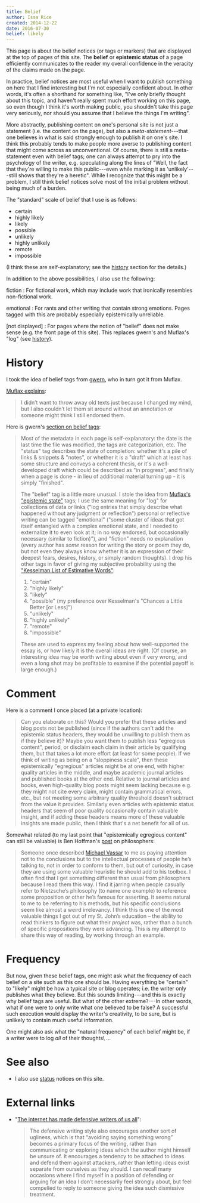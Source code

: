 ```yaml
---
title: Belief
author: Issa Rice
created: 2014-12-22
date: 2016-07-30
belief: likely
---
```


This page is about the belief notices (or tags or markers) that are
displayed at the top of pages of this site.  The **belief** or
**epistemic status** of a page efficiently communicates to the reader my
overall confidence in the veracity of the claims made on the page.

In practice, belief notices are most useful when I want to publish
something on here that I find interesting but I'm not especially confident
about.  In other words, it's often a shorthand for something like, "I've
only briefly thought about this topic, and haven't really spent much
effort working on this page, so even though I think it's worth making
public, you shouldn't take this page very seriously, nor should you
assume that I believe the things I'm writing".

More abstractly, publishing content on one's personal site is not just a
statement (i.e. the content on the page), but also a
*meta-statement*---that one believes in what is said strongly enough to
publish it on one's site.  I think this probably tends to make people
more averse to publishing content that might come across as
unconventional.  Of course, there is still a meta-statement even with
belief tags; one can always attempt to pry into the psychology of the
writer, e.g.  speculating along the lines of "Well, the fact that
they're willing to make this public---even while marking it as
'unlikely'---still shows that they're a heretic".  While I recognize
that this might be a problem, I still think belief notices solve most of
the initial problem without being much of a burden.

The "standard" scale of belief that I use is as follows:

- certain
- highly likely
- likely
- possible
- unlikely
- highly unlikely
- remote
- impossible

(I think these are self-explanatory; see the [history](#history) section
for the details.)

In addition to the above possibilities, I also use the following:

fiction
:   For fictional work, which may include work that ironically resembles
non-fictional work.

emotional
:   For rants and other writing that contain strong emotions.  Pages
tagged with this are probably especially epistemically unreliable.

\[not displayed\]
:   For pages where the notion of "belief" does not make sense (e.g. the
front page of this site). This replaces gwern's and Muflax's "log" (see
[history](#history)).

# History

I took the idea of belief tags from [gwern], who in turn got it from
Muflax.

[gwern]: http://www.gwern.net/

[Muflax explains](http://webcitation.org/6DuYcqyQ3):

> I didn’t want to throw away old texts just because I changed my mind,
> but I also couldn’t let them sit around without an annotation or
> someone might think I still endorsed them.

Here is gwern's [section on belief tags][gw bt]:

[gw bt]: http://www.gwern.net/About#belief-tags

> Most of the metadata in each page is self-explanatory: the date is the
> last time the file was modified, the tags are categorization, etc. The
> "status" tag describes the state of completion: whether it's a pile of
> links & snippets & "notes", or whether it is a "draft" which at least
> has some structure and conveys a coherent thesis, or it's a
> well-developed draft which could be described as "in progress", and
> finally when a page is done - in lieu of additional material turning
> up - it is simply "finished".
>
> The "belief" tag is a little more unusual. I stole the idea from
> [Muflax's "epistemic state"](http://webcitation.org/6DuYcqyQ3 "'I
> wanted a way to show whether I still believe something I have written
> or not, and if so, how strongly.' (original:
> http://muflax.com/episteme/)") tags; I use the same meaning for "log"
> for collections of data or links ("log entries that simply describe
> what happened without any judgment or reflection") personal or
> reflective writing can be tagged "emotional" ("some cluster of ideas
> that got itself entangled with a complex emotional state, and I needed
> to externalize it to even look at it; in no way endorsed, but
> occasionally necessary (similar to fiction)"), and "fiction" needs no
> explanation (every author has *some* reason for writing the story or
> poem they do, but not even they always know whether it is an
> expression of their deepest fears, desires, history, or simply random
> thoughts). I drop his other tags in favor of giving my subjective
> probability using the ["Kesselman List of Estimative
> Words"][kesselman]:
>
> [kesselman]: https://web.archive.org/web/20140130132740/http://www.scip.org/files/Resources/Kesselman-Verbal-Probability-Expressions.pdf "'Verbal probability expressions in National Intelligence Estimates: a comprehensive analysis of trends from the fifties through post 9/11', Kesselman 2008"
>
> 1. "certain"
> 2. "highly likely"
> 3. "likely"
> 4. "possible" (my preference over Kesselman's "Chances a Little Better [or Less]")
> 5. "unlikely"
> 6. "highly unlikely"
> 7. "remote"
> 8. "impossible"
>
> These are used to express my feeling about how well-supported the
> essay is, or how likely it is the overall ideas are right. (Of course,
> an interesting idea may be worth writing about even if very wrong, and
> even a long shot may be profitable to examine if the potential payoff
> is large enough.)

# Comment

Here is a comment I once placed (at a private location):

> Can you elaborate on this? Would you prefer that these articles and blog posts
> not be published (since if the authors can't add the epistemic status headers,
> they would be unwilling to publish them as if they believe it)? Maybe you want
> them to publish less "egregious content", period, or disclaim each claim in
> their article by qualifying them, but that takes a lot more effort (at least
> for some people). If we think of writing as being on a "sloppiness scale",
> then these epistemically "egregious" articles might be at one end, with higher
> quality articles in the middle, and maybe academic journal articles and
> published books at the other end. Relative to journal articles and books, even
> high-quality blog posts might seem lacking because e.g. they might not cite
> every claim, might contain grammatical errors, etc., but not meeting some
> arbitrary quality threshold doesn't subtract from the value it provides.
> Similarly even articles with epistemic status headers that seem of poor
> quality occasionally contain valuable insight, and if adding these headers
> means more of these valuable insights are made public, then I think that's a
> net benefit for all of us.

Somewhat related (to my last point that "epistemically egregious content" can
still be valuable) is Ben Hoffman's [post][hoffman] on philosophers:

> Someone once described [Michael
> Vassar](https://en.wikipedia.org/wiki/Michael_Vassar) to me as
> paying attention not to the conclusions but to the intellectual processes of
> people he’s talking to, not in order to conform to them, but out of curiosity,
> in case they are using some valuable heuristic he should add to his toolbox. I
> often find that I get something different than usual from philosophers because
> I read them this way. I find it jarring when people casually refer to
> Nietzsche’s philosophy (to name one example) to reference some proposition or
> other he’s famous for asserting. It seems natural to me to be referring to his
> methods, but his specific conclusions seem like almost a weird irrelevancy. I
> think this is one of the most valuable things I got out of my St. John’s
> education – the ability to read thinkers to figure out what their *project*
> was, rather than a bunch of specific propositions they were advancing. This is
> my attempt to share this way of reading, by working through an example.

# Frequency

But now, given these belief tags, one might ask what the frequency of
each belief on a site such as this one should be.  Having everything be
"certain" to "likely" might be how a typical site or blog operates; i.e.
the writer only publishes what they believe.  But this sounds
limiting---and this is exactly why belief tags are useful.  But what of
the other extreme?---In other words, what if one were to only write what
one believed to be false?  A successful such execution would display the
writer's creativity, to be sure, but is unlikely to contain much useful
information.

One might also ask what the "natural frequency" of each belief might be,
if a writer were to log *all* of their thoughts\ ...

# See also

- I also use [status]() notices on this site.

# External links

- "[The internet has made defensive writers of us all](https://pchiusano.github.io/2014-10-11/defensive-writing.html)":

    > The defensive writing style also encourages another sort of ugliness,
    > which is that “avoiding saying something wrong” becomes a primary focus
    > of the writing, rather than communicating or exploring ideas which the
    > author might himself be unsure of. It encourages a tendency to be
    > attached to ideas and defend them against attackers, rather than letting
    > ideas exist separate from ourselves as they should. I can recall many
    > occasions where I find myself in a position of defending or arguing for
    > an idea I don’t necessarily feel strongly about, but feel compelled to
    > reply to someone giving the idea such dismissive treatment.

[hoffman]: http://benjaminrosshoffman.com/projects-philosophers/ "Ben Hoffman. “Projects of philosophers”. Compass Rose. June 22, 2016."
